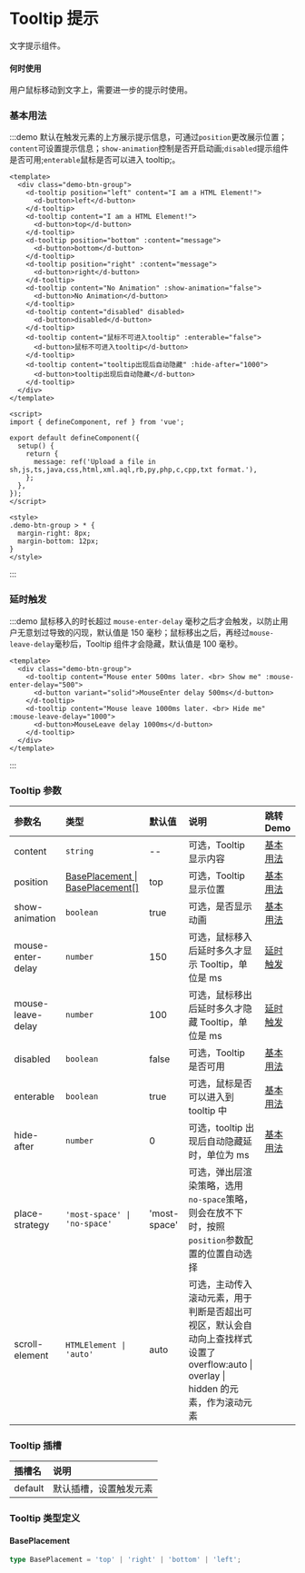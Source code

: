 # Tooltip 提示

文字提示组件。

#### 何时使用

用户鼠标移动到文字上，需要进一步的提示时使用。

### 基本用法

:::demo 默认在触发元素的上方展示提示信息，可通过`position`更改展示位置；`content`可设置提示信息；`show-animation`控制是否开启动画;`disabled`提示组件是否可用;`enterable`鼠标是否可以进入 tooltip;。

```vue
<template>
  <div class="demo-btn-group">
    <d-tooltip position="left" content="I am a HTML Element!">
      <d-button>left</d-button>
    </d-tooltip>
    <d-tooltip content="I am a HTML Element!">
      <d-button>top</d-button>
    </d-tooltip>
    <d-tooltip position="bottom" :content="message">
      <d-button>bottom</d-button>
    </d-tooltip>
    <d-tooltip position="right" :content="message">
      <d-button>right</d-button>
    </d-tooltip>
    <d-tooltip content="No Animation" :show-animation="false">
      <d-button>No Animation</d-button>
    </d-tooltip>
    <d-tooltip content="disabled" disabled>
      <d-button>disabled</d-button>
    </d-tooltip>
    <d-tooltip content="鼠标不可进入tooltip" :enterable="false">
      <d-button>鼠标不可进入tooltip</d-button>
    </d-tooltip>
    <d-tooltip content="tooltip出现后自动隐藏" :hide-after="1000">
      <d-button>tooltip出现后自动隐藏</d-button>
    </d-tooltip>
  </div>
</template>

<script>
import { defineComponent, ref } from 'vue';

export default defineComponent({
  setup() {
    return {
      message: ref('Upload a file in sh,js,ts,java,css,html,xml.aql,rb,py,php,c,cpp,txt format.'),
    };
  },
});
</script>

<style>
.demo-btn-group > * {
  margin-right: 8px;
  margin-bottom: 12px;
}
</style>
```

:::

### 延时触发

:::demo 鼠标移入的时长超过 `mouse-enter-delay` 毫秒之后才会触发，以防止用户无意划过导致的闪现，默认值是 150 毫秒；鼠标移出之后，再经过`mouse-leave-delay`毫秒后，Tooltip 组件才会隐藏，默认值是 100 毫秒。

```vue
<template>
  <div class="demo-btn-group">
    <d-tooltip content="Mouse enter 500ms later. <br> Show me" :mouse-enter-delay="500">
      <d-button variant="solid">MouseEnter delay 500ms</d-button>
    </d-tooltip>
    <d-tooltip content="Mouse leave 1000ms later. <br> Hide me" :mouse-leave-delay="1000">
      <d-button>MouseLeave delay 1000ms</d-button>
    </d-tooltip>
  </div>
</template>
```

:::

### Tooltip 参数

| 参数名            | 类型                                               | 默认值 | 说明                                              | 跳转 Demo             |
| :---------------- | :------------------------------------------------- | :----- | :------------------------------------------------ | :-------------------- |
| content           | `string`                                           | --     | 可选，Tooltip 显示内容                            | [基本用法](#基本用法) |
| position          | [BasePlacement \| BasePlacement[]](#baseplacement) | top    | 可选，Tooltip 显示位置                            | [基本用法](#基本用法) |
| show-animation    | `boolean`                                          | true   | 可选，是否显示动画                                | [基本用法](#基本用法) |
| mouse-enter-delay | `number`                                           | 150    | 可选，鼠标移入后延时多久才显示 Tooltip，单位是 ms | [延时触发](#延时触发) |
| mouse-leave-delay | `number`                                           | 100    | 可选，鼠标移出后延时多久才隐藏 Tooltip，单位是 ms | [延时触发](#延时触发) |
| disabled          | `boolean`                                          | false  | 可选，Tooltip 是否可用                            | [基本用法](#基本用法) |
| enterable         | `boolean`                                          | true   | 可选，鼠标是否可以进入到 tooltip 中               | [基本用法](#基本用法) |
| hide-after        | `number`                                           | 0      | 可选，tooltip 出现后自动隐藏延时，单位为 ms       | [基本用法](#基本用法) |
| place-strategy    | `'most-space' \| 'no-space'`                       |'most-space'| 可选，弹出层渲染策略，选用`no-space`策略，则会在放不下时，按照`position`参数配置的位置自动选择    | |
| scroll-element    | `HTMLElement \| 'auto'`                            | auto   | 可选，主动传入滚动元素，用于判断是否超出可视区，默认会自动向上查找样式设置了 overflow:auto \| overlay \| hidden 的元素，作为滚动元素       |  |

### Tooltip 插槽

| 插槽名  | 说明                   |
| :------ | :--------------------- |
| default | 默认插槽，设置触发元素 |

### Tooltip 类型定义

#### BasePlacement

```ts
type BasePlacement = 'top' | 'right' | 'bottom' | 'left';
```
